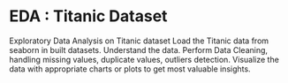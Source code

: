 # EDA : Titanic Dataset
Exploratory Data Analysis on Titanic dataset 
Load the Titanic data from seaborn in built datasets.
Understand the data.
Perform Data Cleaning, handling missing values, duplicate values, outliers detection.
Visualize the data with appropriate charts or plots to get most valuable insights.
